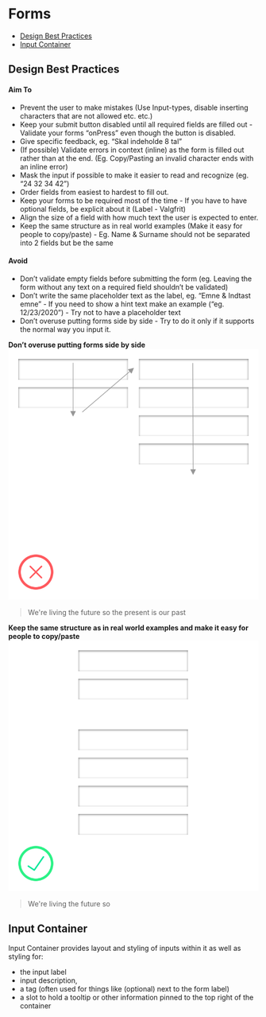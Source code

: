 # Forms
<nav>

* [Design Best Practices](#design-best-practices)
* [Input Container](#input-Container)

</nav>

## Design Best Practices
#### Aim To 
- Prevent the user to make mistakes (Use Input-types, disable inserting characters that are not allowed etc. etc.)
- Keep your submit button disabled until all required fields are filled out - Validate your forms “onPress” even though the button is disabled.
- Give specific feedback, eg. “Skal indeholde 8 tal”
- (If possible) Validate errors in context (inline) as the form is filled out rather than at the end. (Eg. Copy/Pasting an invalid character ends with an inline error)
- Mask the input if possible to make it easier to read and recognize (eg. “24 32 34 42”)
- Order fields from easiest to hardest to fill out.
- Keep your forms to be required most of the time - If you have to have optional fields, be explicit about it (Label - Valgfrit)
- Align the size of a field with how much text the user is expected to enter. 
- Keep the same structure as in real world examples (Make it easy for people to copy/paste) - Eg. Name & Surname should not be separated into 2 fields but be the same 

#### Avoid
- Don’t validate empty fields before submitting the form (eg. Leaving the form without any text on a required field shouldn’t be validated)
- Don’t write the same placeholder text as the label, eg. “Emne & Indtast emne” - If you need to show a hint text make an example (“eg. 12/23/2020”) - Try not to have a placeholder text
- Don’t overuse putting forms side by side - Try to do it only if it supports the normal way you input it.


**Don’t overuse putting forms side by side**
![Don't do](https://github.com/tja1607/testGuidelines/blob/master/Forms/inputDont.svg)
> We're living the future so the present is our past

**Keep the same structure as in real world examples and make it easy for people to copy/paste**
![Pleas do](https://github.com/tja1607/testGuidelines/blob/master/Forms/inputDo.svg)
> We're living the future so

## Input Container

Input Container provides layout and styling of inputs within it as well as styling for:

- the input label
- input description,
- a tag (often used for things like (optional) next to the form label)
- a slot to hold a tooltip or other information pinned to the top right of the container